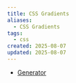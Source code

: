 ```yaml
---
title: CSS Gradients
aliases:
  - CSS Gradients
tags:
  - css
created: 2025-08-07
updated: 2025-08-07
---
```


- [Generator](https://cssgradient.io/)